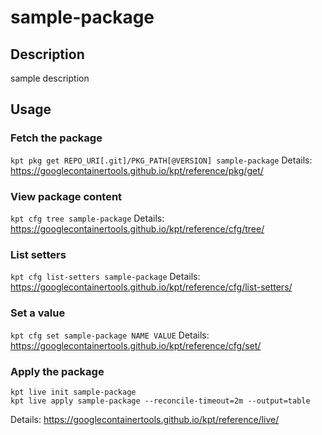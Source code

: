 # sample-package

## Description
sample description

## Usage

### Fetch the package
`kpt pkg get REPO_URI[.git]/PKG_PATH[@VERSION] sample-package`
Details: https://googlecontainertools.github.io/kpt/reference/pkg/get/

### View package content
`kpt cfg tree sample-package`
Details: https://googlecontainertools.github.io/kpt/reference/cfg/tree/

### List setters
`kpt cfg list-setters sample-package`
Details: https://googlecontainertools.github.io/kpt/reference/cfg/list-setters/

### Set a value
`kpt cfg set sample-package NAME VALUE`
Details: https://googlecontainertools.github.io/kpt/reference/cfg/set/

### Apply the package
```
kpt live init sample-package
kpt live apply sample-package --reconcile-timeout=2m --output=table
```
Details: https://googlecontainertools.github.io/kpt/reference/live/
